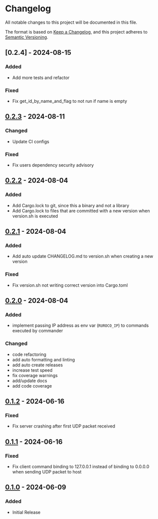 # Changelog

All notable changes to this project will be documented in this file.

The format is based on [Keep a Changelog](https://keepachangelog.com/en/1.0.0/),
and this project adheres to [Semantic Versioning](https://semver.org/spec/v2.0.0.html).

## [0.2.4] - 2024-08-15

### Added

- Add more tests and refactor

### Fixed

- Fix get_id_by_name_and_flag to not run if name is empty

## [0.2.3] - 2024-08-11

### Changed

- Update CI configs

### Fixed

- Fix users dependency security advisory

## [0.2.2] - 2024-08-04

### Added

- Add Cargo.lock to git, since this a binary and not a library
- Add Cargo.lock to files that are committed with a new version when version.sh is executed

## [0.2.1] - 2024-08-04

### Added

- Add auto update CHANGELOG.md to version.sh when creating a new version

### Fixed

- Fix version.sh not writing correct version into Cargo.toml

## [0.2.0] - 2024-08-04

### Added

- implement passing IP address as env var (`RUROCO_IP`) to commands executed by commander

### Changed

- code refactoring
- add auto formatting and linting
- add auto create releases
- increase test speed
- fix coverage warnings
- add/update docs
- add code coverage

## [0.1.2] - 2024-06-16

### Fixed

- Fix server crashing after first UDP packet received

## [0.1.1] - 2024-06-16

### Fixed

- Fix client command binding to 127.0.0.1 instead of binding to 0.0.0.0 when sending UDP packet to host

## [0.1.0] - 2024-06-09

### Added

- Initial Release

[0.2.3]: https://github.com/beac0n/ruroco/compare/v0.2.2..v0.2.3

[0.2.2]: https://github.com/beac0n/ruroco/compare/v0.2.1..v0.2.2

[0.2.1]: https://github.com/beac0n/ruroco/compare/v0.2.0..v0.2.1

[0.2.0]: https://github.com/beac0n/ruroco/compare/v0.1.2..v0.2.0

[0.1.2]: https://github.com/beac0n/ruroco/compare/v0.1.1..v0.1.2

[0.1.1]: https://github.com/beac0n/ruroco/compare/v0.1.0..v0.1.1

[0.1.0]: https://github.com/beac0n/ruroco/compare/430f13210909893d2c80d2f94244e4c737a960b2..v0.1.0

<!-- generated by git-cliff -->
